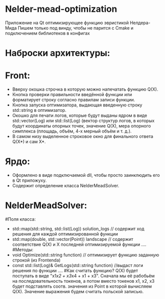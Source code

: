 # Nelder-mead-optimization
Приложение на Qt оптимизирующее функцию эвристикой Нелдера-Мида
Пишем только под винду, чтобы не парится с Cmake и подключением библиотеков в конфигах
# Наброски архитектуры:
# Front: 
  - Вверху окошка строчка в которую можно напечатать функцию Q(X).
  - Кнопка проверки правильности введённой функции или форматирует строку согласно правилам записи функции.
  - Кнопка запуска оптимизатора, выдающая введенную строку std::string в оптимизатор.
  - Окошко для печати логов, которые будут выданы ядром в виде std::vector(Log) или std::list(Log) (вектор структур логов, в которых будут координаты опорных точек, значение Q(X), мера опорного симплекса 
  (площадь, объём, 4-х мерный объём и т. д.).
  - В самом низу выделенное строковое окно для финального ответа Q(X*) и сам X*.
# Ярдо: 
  - Оформлено в виде подключаемой dll, чтобы просто заинклюдить его в Qt приложуху.
  - Содержит определение класса NelderMeadSolver.
# NelderMeadSolver:
  #Поля класса: 
  - std::map(std::string, std::list(Log)) solution_logs // содержит ход решения для каждой оптимизированной функции
  - std::map(double, std::vector(Point)) landscape // содержит соответствие Q(X) и X последней оптимизируемой функции
  ....
  #Методы:
  - void Optimize(std::string function) // оптимизирует функцию заданную строкой (из Frontenda)
  - const std::list(Log)& GetLogs(std::string function) //выдаст логи решения по функции
  ....
#Как считать функцию?
Q(X) будет поступать в виде "x1*x2 + x3*x4 + x1 + x3". Сначала мы её рабобьём на последовательность токенов, а потом вместо токенов x1, x2, x3 будет подставлять соотв. значения из Point в которой вычисляем Q(X). Значение выражения будем считать польской записью.

  
